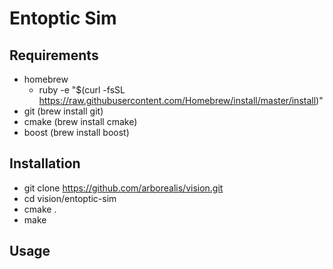 # Entoptic Sim

## Requirements
* homebrew
  * ruby -e "$(curl -fsSL https://raw.githubusercontent.com/Homebrew/install/master/install)" 
* git (brew install git)
* cmake (brew install cmake)
* boost (brew install boost)


## Installation
* git clone https://github.com/arborealis/vision.git
* cd vision/entoptic-sim
* cmake . 
* make


## Usage

